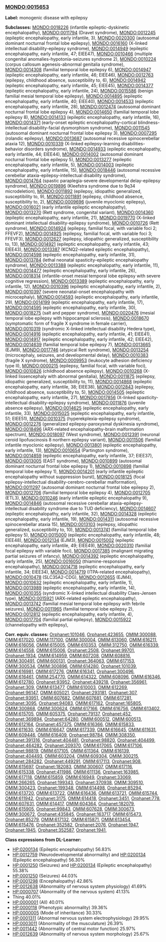
### [MONDO:0015653](http://purl.obolibrary.org/obo/MONDO_0015653)
**Label:** monogenic disease with epilepsy

**Subclasses:** [MONDO:0018226](http://purl.obolibrary.org/obo/MONDO_0018226) (infantile epileptic-dyskinetic encephalopathy), [MONDO:0011794](http://purl.obolibrary.org/obo/MONDO_0011794) (Dravet syndrome), [MONDO:0012245](http://purl.obolibrary.org/obo/MONDO_0012245) (epileptic encephalopathy, early infantile, 3), [MONDO:0020300](http://purl.obolibrary.org/obo/MONDO_0020300) (autosomal dominant nocturnal frontal lobe epilepsy), [MONDO:0016160](http://purl.obolibrary.org/obo/MONDO_0016160) (X-linked intellectual disability-epilepsy syndrome), [MONDO:0014949](http://purl.obolibrary.org/obo/MONDO_0014949) (epileptic encephalopathy, early infantile, 47; EIEE47), [MONDO:0010466](http://purl.obolibrary.org/obo/MONDO_0010466) (multiple congenital anomalies-hypotonia-seizures syndrome 2), [MONDO:0010224](http://purl.obolibrary.org/obo/MONDO_0010224) (corpus callosum agenesis-abnormal genitalia syndrome), [MONDO:0014308](http://purl.obolibrary.org/obo/MONDO_0014308) (familial temporal lobe epilepsy 6), [MONDO:0014947](http://purl.obolibrary.org/obo/MONDO_0014947) (epileptic encephalopathy, early infantile, 46; EIEE46), [MONDO:0012763](http://purl.obolibrary.org/obo/MONDO_0012763) (epilepsy, childhood absence, susceptibility to, 6), [MONDO:0014942](http://purl.obolibrary.org/obo/MONDO_0014942) (epileptic encephalopathy, early infantile, 45; EIEE45), [MONDO:0014377](http://purl.obolibrary.org/obo/MONDO_0014377) (epileptic encephalopathy, early infantile, 24), [MONDO:0015586](http://purl.obolibrary.org/obo/MONDO_0015586) (benign familial mesial temporal lobe epilepsy), [MONDO:0014895](http://purl.obolibrary.org/obo/MONDO_0014895) (epileptic encephalopathy, early infantile, 40; EIEE40), [MONDO:0014533](http://purl.obolibrary.org/obo/MONDO_0014533) (epileptic encephalopathy, early infantile, 28), [MONDO:0012474](http://purl.obolibrary.org/obo/MONDO_0012474) (autosomal dominant nocturnal frontal lobe epilepsy 4), [MONDO:0014650](http://purl.obolibrary.org/obo/MONDO_0014650) (familial temporal lobe epilepsy 8), [MONDO:0014133](http://purl.obolibrary.org/obo/MONDO_0014133) (epileptic encephalopathy, early infantile, 16), [MONDO:0014371](http://purl.obolibrary.org/obo/MONDO_0014371) (early-onset epileptic encephalopathy-cortical blindness-intellectual disability-facial dysmorphism syndrome), [MONDO:0011545](http://purl.obolibrary.org/obo/MONDO_0011545) (autosomal dominant nocturnal frontal lobe epilepsy 3), [MONDO:0007295](http://purl.obolibrary.org/obo/MONDO_0007295) (rolandic epilepsy), [MONDO:0013687](http://purl.obolibrary.org/obo/MONDO_0013687) (autosomal recessive spinocerebellar ataxia 12), [MONDO:0010339](http://purl.obolibrary.org/obo/MONDO_0010339) (X-linked epilepsy-learning disabilities-behavior disorders syndrome), [MONDO:0014933](http://purl.obolibrary.org/obo/MONDO_0014933) (epileptic encephalopathy, early infantile, 44; EIEE44), [MONDO:0014002](http://purl.obolibrary.org/obo/MONDO_0014002) (autosomal dominant nocturnal frontal lobe epilepsy 5), [MONDO:0013277](http://purl.obolibrary.org/obo/MONDO_0013277) (epileptic encephalopathy, early infantile, 5), [MONDO:0014003](http://purl.obolibrary.org/obo/MONDO_0014003) (epileptic encephalopathy, early infantile, 15), [MONDO:0018446](http://purl.obolibrary.org/obo/MONDO_0018446) (autosomal recessive cerebellar ataxia-epilepsy-intellectual disability syndrome), [MONDO:0014764](http://purl.obolibrary.org/obo/MONDO_0014764) (spastic paraplegia-severe developmental delay-epilepsy syndrome), [MONDO:0019896](http://purl.obolibrary.org/obo/MONDO_0019896) (Kleefstra syndrome due to 9q34 microdeletion), [MONDO:0011892](http://purl.obolibrary.org/obo/MONDO_0011892) (epilepsy, idiopathic generalized, susceptibility to, 9), [MONDO:0011891](http://purl.obolibrary.org/obo/MONDO_0011891) (epilepsy, childhood absence, susceptibility to, 2), [MONDO:0009696](http://purl.obolibrary.org/obo/MONDO_0009696) (juvenile myoclonic epilepsy), [MONDO:0016021](http://purl.obolibrary.org/obo/MONDO_0016021) (early infantile epileptic encephalopathy), [MONDO:0013270](http://purl.obolibrary.org/obo/MONDO_0013270) (Rett syndrome, congenital variant), [MONDO:0014360](http://purl.obolibrary.org/obo/MONDO_0014360) (epileptic encephalopathy, early infantile, 21), [MONDO:0019770](http://purl.obolibrary.org/obo/MONDO_0019770) (X-linked dominant intellectual disability-epilepsy syndrome), [MONDO:0010726](http://purl.obolibrary.org/obo/MONDO_0010726) (Rett syndrome), [MONDO:0014924](http://purl.obolibrary.org/obo/MONDO_0014924) (epilepsy, familial focal, with variable foci 2; FFEVF2), [MONDO:0014925](http://purl.obolibrary.org/obo/MONDO_0014925) (epilepsy, familial focal, with variable foci 3; FFEVF3), [MONDO:0012627](http://purl.obolibrary.org/obo/MONDO_0012627) (epilepsy, idiopathic generalized, susceptibility to, 13), [MONDO:0014921](http://purl.obolibrary.org/obo/MONDO_0014921) (epileptic encephalopathy, early infantile, 43; EIEE43), [MONDO:0013387](http://purl.obolibrary.org/obo/MONDO_0013387) (KCNQ2-related epileptic encephalopathy), [MONDO:0014598](http://purl.obolibrary.org/obo/MONDO_0014598) (epileptic encephalopathy, early infantile, 31), [MONDO:0013784](http://purl.obolibrary.org/obo/MONDO_0013784) (lethal neonatal spasticity-epileptic encephalopathy syndrome), [MONDO:0013388](http://purl.obolibrary.org/obo/MONDO_0013388) (epileptic encephalopathy, early infantile, 11), [MONDO:0014477](http://purl.obolibrary.org/obo/MONDO_0014477) (epileptic encephalopathy, early infantile, 26), [MONDO:0018314](http://purl.obolibrary.org/obo/MONDO_0018314) (infantile-onset mesial temporal lobe epilepsy with severe cognitive regression), [MONDO:0013389](http://purl.obolibrary.org/obo/MONDO_0013389) (epileptic encephalopathy, early infantile, 12), [MONDO:0010396](http://purl.obolibrary.org/obo/MONDO_0010396) (epileptic encephalopathy, early infantile, 2), [MONDO:0010397](http://purl.obolibrary.org/obo/MONDO_0010397) (severe neonatal-onset encephalopathy with microcephaly), [MONDO:0014593](http://purl.obolibrary.org/obo/MONDO_0014593) (epileptic encephalopathy, early infantile, 29), [MONDO:0014199](http://purl.obolibrary.org/obo/MONDO_0014199) (epileptic encephalopathy, early infantile, 17), [MONDO:0014595](http://purl.obolibrary.org/obo/MONDO_0014595) (epileptic encephalopathy, early infantile, 30), [MONDO:0018275](http://purl.obolibrary.org/obo/MONDO_0018275) (salt and pepper syndrome), [MONDO:0020476](http://purl.obolibrary.org/obo/MONDO_0020476) (mesial temporal lobe epilepsy with hippocampal sclerosis), [MONDO:0018670](http://purl.obolibrary.org/obo/MONDO_0018670) (symptomatic form of fragile X syndrome in female carrier), [MONDO:0010319](http://purl.obolibrary.org/obo/MONDO_0010319) (syndromic X-linked intellectual disability Hedera type), [MONDO:0014916](http://purl.obolibrary.org/obo/MONDO_0014916) (epileptic encephalopathy, early infantile, 41; EIEE41), [MONDO:0014917](http://purl.obolibrary.org/obo/MONDO_0014917) (epileptic encephalopathy, early infantile, 42; EIEE42), [MONDO:0014639](http://purl.obolibrary.org/obo/MONDO_0014639) (familial temporal lobe epilepsy 7), [MONDO:0013665](http://purl.obolibrary.org/obo/MONDO_0013665) (EJM9), [MONDO:0017746](http://purl.obolibrary.org/obo/MONDO_0017746) (atypical Rett syndrome), [MONDO:0013254](http://purl.obolibrary.org/obo/MONDO_0013254) (microcephaly, seizures, and developmental delay), [MONDO:0010383](http://purl.obolibrary.org/obo/MONDO_0010383) (fragile X syndrome), [MONDO:0009953](http://purl.obolibrary.org/obo/MONDO_0009953) (leukocyte adhesion deficiency type II), [MONDO:0000215](http://purl.obolibrary.org/obo/MONDO_0000215) (epilepsy, familial focal, with variable foci), [MONDO:0010826](http://purl.obolibrary.org/obo/MONDO_0010826) (childhood absence epilepsy), [MONDO:0010268](http://purl.obolibrary.org/obo/MONDO_0010268) (X-linked lissencephaly with abnormal genitalia), [MONDO:0011875](http://purl.obolibrary.org/obo/MONDO_0011875) (epilepsy, idiopathic generalized, susceptibility to, 11), [MONDO:0014868](http://purl.obolibrary.org/obo/MONDO_0014868) (epileptic encephalopathy, early infantile, 38; EIEE38), [MONDO:0012843](http://purl.obolibrary.org/obo/MONDO_0012843) (epilepsy, childhood absence, susceptibility to, 5), [MONDO:0014505](http://purl.obolibrary.org/obo/MONDO_0014505) (epileptic encephalopathy, early infantile, 27), [MONDO:0017856](http://purl.obolibrary.org/obo/MONDO_0017856) (X-linked spasticity-intellectual disability-epilepsy syndrome), [MONDO:0011876](http://purl.obolibrary.org/obo/MONDO_0011876) (juvenile absence epilepsy), [MONDO:0014625](http://purl.obolibrary.org/obo/MONDO_0014625) (epileptic encephalopathy, early infantile, 33), [MONDO:0015025](http://purl.obolibrary.org/obo/MONDO_0015025) (epileptic encephalopathy, early infantile, 51; EIEE51), [MONDO:0010375](http://purl.obolibrary.org/obo/MONDO_0010375) (hyperekplexia-epilepsy syndrome), [MONDO:0012276](http://purl.obolibrary.org/obo/MONDO_0012276) (generalized epilepsy-paroxysmal dyskinesia syndrome), [MONDO:0018496](http://purl.obolibrary.org/obo/MONDO_0018496) (ARX-related encephalopathy-brain malformation spectrum), [MONDO:0018097](http://purl.obolibrary.org/obo/MONDO_0018097) (West syndrome), [MONDO:0012391](http://purl.obolibrary.org/obo/MONDO_0012391) (neuronal ceroid lipofuscinosis 8 northern epilepsy variant), [MONDO:0011506](http://purl.obolibrary.org/obo/MONDO_0011506) (familial infantile myoclonic epilepsy), [MONDO:0013801](http://purl.obolibrary.org/obo/MONDO_0013801) (epileptic encephalopathy, early infantile, 13), [MONDO:0010654](http://purl.obolibrary.org/obo/MONDO_0010654) (Partington syndrome), [MONDO:0014859](http://purl.obolibrary.org/obo/MONDO_0014859) (epileptic encephalopathy, early infantile, 37; EIEE37), [MONDO:0013005](http://purl.obolibrary.org/obo/MONDO_0013005) (EAST syndrome), [MONDO:0010899](http://purl.obolibrary.org/obo/MONDO_0010899) (autosomal dominant nocturnal frontal lobe epilepsy 1), [MONDO:0010898](http://purl.obolibrary.org/obo/MONDO_0010898) (familial temporal lobe epilepsy 1), [MONDO:0014201](http://purl.obolibrary.org/obo/MONDO_0014201) (early infantile epileptic encephalopathy without suppression burst), [MONDO:0018125](http://purl.obolibrary.org/obo/MONDO_0018125) (focal epilepsy-intellectual disability-cerebro-cerebellar malformation), [MONDO:0011297](http://purl.obolibrary.org/obo/MONDO_0011297) (autosomal dominant nocturnal frontal lobe epilepsy 2), [MONDO:0012706](http://purl.obolibrary.org/obo/MONDO_0012706) (familial temporal lobe epilepsy 4), [MONDO:0012705](http://purl.obolibrary.org/obo/MONDO_0012705) (ETL3), [MONDO:0010246](http://purl.obolibrary.org/obo/MONDO_0010246) (early infantile epileptic encephalopathy 9), [MONDO:0014846](http://purl.obolibrary.org/obo/MONDO_0014846) (autosomal recessive cerebellar ataxia-epilepsy-intellectual disability syndrome due to TUD deficiency), [MONDO:0014607](http://purl.obolibrary.org/obo/MONDO_0014607) (epileptic encephalopathy, early infantile, 32), [MONDO:0014328](http://purl.obolibrary.org/obo/MONDO_0014328) (epileptic encephalopathy, early infantile, 19), [MONDO:0014311](http://purl.obolibrary.org/obo/MONDO_0014311) (autosomal recessive spinocerebellar ataxia 15), [MONDO:0013103](http://purl.obolibrary.org/obo/MONDO_0013103) (epilepsy, idiopathic generalized, susceptibility to, 10), [MONDO:0013741](http://purl.obolibrary.org/obo/MONDO_0013741) (familial temporal lobe epilepsy 5), [MONDO:0015000](http://purl.obolibrary.org/obo/MONDO_0015000) (epileptic encephalopathy, early infantile, 48; EIEE48), [MONDO:0012134](http://purl.obolibrary.org/obo/MONDO_0012134) (EJM3), [MONDO:0015002](http://purl.obolibrary.org/obo/MONDO_0015002) (epileptic encephalopathy, early infantile, 49; EIEE49), [MONDO:0020310](http://purl.obolibrary.org/obo/MONDO_0020310) (familial focal epilepsy with variable foci), [MONDO:0017385](http://purl.obolibrary.org/obo/MONDO_0017385) (malignant migrating partial seizures of infancy), [MONDO:0014392](http://purl.obolibrary.org/obo/MONDO_0014392) (epileptic encephalopathy, early infantile, 25), [MONDO:0016050](http://purl.obolibrary.org/obo/MONDO_0016050) (thiamine-responsive encephalopathy), [MONDO:0014718](http://purl.obolibrary.org/obo/MONDO_0014718) (epileptic encephalopathy, early infantile, 34; EIEE34), [MONDO:0014719](http://purl.obolibrary.org/obo/MONDO_0014719) (ITPA-related encephalopathy), [MONDO:0010478](http://purl.obolibrary.org/obo/MONDO_0010478) (SLC35A2-CDG), [MONDO:0012655](http://purl.obolibrary.org/obo/MONDO_0012655) (EJM4), [MONDO:0010632](http://purl.obolibrary.org/obo/MONDO_0010632) (epileptic encephalopathy, early infantile, 1), [MONDO:0013989](http://purl.obolibrary.org/obo/MONDO_0013989) (epileptic encephalopathy, early infantile, 14), [MONDO:0010355](http://purl.obolibrary.org/obo/MONDO_0010355) (syndromic X-linked intellectual disability Claes-Jensen type), [MONDO:0015921](http://purl.obolibrary.org/obo/MONDO_0015921) (ARX-related epileptic encephalopathy), [MONDO:0013742](http://purl.obolibrary.org/obo/MONDO_0013742) (familial mesial temporal lobe epilepsy with febrile seizures), [MONDO:0011965](http://purl.obolibrary.org/obo/MONDO_0011965) (familial temporal lobe epilepsy 2), [MONDO:0012812](http://purl.obolibrary.org/obo/MONDO_0012812) (epileptic encephalopathy, early infantile, 4), [MONDO:0017704](http://purl.obolibrary.org/obo/MONDO_0017704) (familial partial epilepsy), [MONDO:0015922](http://purl.obolibrary.org/obo/MONDO_0015922) (channelopathy with epilepsy), 

**Corr. equiv. classes:** [Orphanet:101046](http://www.orpha.net/ORDO/Orphanet_101046), [Orphanet:423655](http://www.orpha.net/ORDO/Orphanet_423655), [OMIM:300088](http://purl.obolibrary.org/obo/OMIM_300088), [OMIM:617020](http://purl.obolibrary.org/obo/OMIM_617020), [OMIM:117100](http://purl.obolibrary.org/obo/OMIM_117100), [OMIM:300004](http://purl.obolibrary.org/obo/OMIM_300004), [OMIM:613060](http://purl.obolibrary.org/obo/OMIM_613060), [OMIM:616211](http://purl.obolibrary.org/obo/OMIM_616211), [OMIM:616056](http://purl.obolibrary.org/obo/OMIM_616056), [OMIM:615005](http://purl.obolibrary.org/obo/OMIM_615005), [OMIM:610353](http://purl.obolibrary.org/obo/OMIM_610353), [OMIM:312750](http://purl.obolibrary.org/obo/OMIM_312750), [OMIM:616339](http://purl.obolibrary.org/obo/OMIM_616339), [OMIM:614558](http://purl.obolibrary.org/obo/OMIM_614558), [OMIM:615006](http://purl.obolibrary.org/obo/OMIM_615006), [Orphanet:2508](http://www.orpha.net/ORDO/Orphanet_2508), [Orphanet:99701](http://www.orpha.net/ORDO/Orphanet_99701), [Orphanet:1934](http://www.orpha.net/ORDO/Orphanet_1934), [OMIM:614959](http://purl.obolibrary.org/obo/OMIM_614959), [OMIM:607208](http://purl.obolibrary.org/obo/OMIM_607208), [OMIM:608816](http://purl.obolibrary.org/obo/OMIM_608816), [OMIM:300491](http://purl.obolibrary.org/obo/OMIM_300491), [OMIM:600131](http://purl.obolibrary.org/obo/OMIM_600131), [Orphanet:364063](http://www.orpha.net/ORDO/Orphanet_364063), [OMIM:617153](http://purl.obolibrary.org/obo/OMIM_617153), [OMIM:300534](http://purl.obolibrary.org/obo/OMIM_300534), [OMIM:300896](http://purl.obolibrary.org/obo/OMIM_300896), [OMIM:614280](http://purl.obolibrary.org/obo/OMIM_614280), [Orphanet:101039](http://www.orpha.net/ORDO/Orphanet_101039), [OMIM:616981](http://purl.obolibrary.org/obo/OMIM_616981), [OMIM:617276](http://purl.obolibrary.org/obo/OMIM_617276), [OMIM:616341](http://purl.obolibrary.org/obo/OMIM_616341), [Orphanet:300496](http://www.orpha.net/ORDO/Orphanet_300496), [OMIM:616461](http://purl.obolibrary.org/obo/OMIM_616461), [OMIM:254770](http://purl.obolibrary.org/obo/OMIM_254770), [OMIM:614322](http://purl.obolibrary.org/obo/OMIM_614322), [OMIM:608096](http://purl.obolibrary.org/obo/OMIM_608096), [OMIM:616346](http://purl.obolibrary.org/obo/OMIM_616346), [OMIM:612780](http://purl.obolibrary.org/obo/OMIM_612780), [Orphanet:93952](http://www.orpha.net/ORDO/Orphanet_93952), [Orphanet:439218](http://www.orpha.net/ORDO/Orphanet_439218), [Orphanet:356961](http://www.orpha.net/ORDO/Orphanet_356961), [Orphanet:309](http://www.orpha.net/ORDO/Orphanet_309), [OMIM:613477](http://purl.obolibrary.org/obo/OMIM_613477), [OMIM:610003](http://purl.obolibrary.org/obo/OMIM_610003), [OMIM:612269](http://purl.obolibrary.org/obo/OMIM_612269), [Orphanet:96147](http://www.orpha.net/ORDO/Orphanet_96147), [OMIM:605021](http://purl.obolibrary.org/obo/OMIM_605021), [Orphanet:293181](http://www.orpha.net/ORDO/Orphanet_293181), [Orphanet:307](http://www.orpha.net/ORDO/Orphanet_307), [Orphanet:93951](http://www.orpha.net/ORDO/Orphanet_93951), [OMIM:607682](http://purl.obolibrary.org/obo/OMIM_607682), [OMIM:607681](http://purl.obolibrary.org/obo/OMIM_607681), [OMIM:617281](http://purl.obolibrary.org/obo/OMIM_617281), [Orphanet:3095](http://www.orpha.net/ORDO/Orphanet_3095), [Orphanet:94083](http://www.orpha.net/ORDO/Orphanet_94083), [OMIM:617162](http://purl.obolibrary.org/obo/OMIM_617162), [Orphanet:165805](http://www.orpha.net/ORDO/Orphanet_165805), [OMIM:300868](http://purl.obolibrary.org/obo/OMIM_300868), [OMIM:300624](http://purl.obolibrary.org/obo/OMIM_300624), [OMIM:617166](http://purl.obolibrary.org/obo/OMIM_617166), [OMIM:616756](http://purl.obolibrary.org/obo/OMIM_616756), [OMIM:613402](http://purl.obolibrary.org/obo/OMIM_613402), [OMIM:615705](http://purl.obolibrary.org/obo/OMIM_615705), [OMIM:605375](http://purl.obolibrary.org/obo/OMIM_605375), [Orphanet:79137](http://www.orpha.net/ORDO/Orphanet_79137), [Orphanet:452](http://www.orpha.net/ORDO/Orphanet_452), [Orphanet:369894](http://www.orpha.net/ORDO/Orphanet_369894), [Orphanet:64280](http://www.orpha.net/ORDO/Orphanet_64280), [OMIM:600512](http://purl.obolibrary.org/obo/OMIM_600512), [OMIM:600513](http://purl.obolibrary.org/obo/OMIM_600513), [OMIM:612164](http://purl.obolibrary.org/obo/OMIM_612164), [Orphanet:457375](http://www.orpha.net/ORDO/Orphanet_457375), [OMIM:616366](http://purl.obolibrary.org/obo/OMIM_616366), [OMIM:615833](http://purl.obolibrary.org/obo/OMIM_615833), [OMIM:611630](http://purl.obolibrary.org/obo/OMIM_611630), [OMIM:616647](http://purl.obolibrary.org/obo/OMIM_616647), [OMIM:617339](http://purl.obolibrary.org/obo/OMIM_617339), [OMIM:616645](http://purl.obolibrary.org/obo/OMIM_616645), [OMIM:611631](http://purl.obolibrary.org/obo/OMIM_611631), [OMIM:609446](http://purl.obolibrary.org/obo/OMIM_609446), [OMIM:616409](http://purl.obolibrary.org/obo/OMIM_616409), [Orphanet:98784](http://www.orpha.net/ORDO/Orphanet_98784), [OMIM:308350](http://purl.obolibrary.org/obo/OMIM_308350), [Orphanet:391316](http://www.orpha.net/ORDO/Orphanet_391316), [Orphanet:404481](http://www.orpha.net/ORDO/Orphanet_404481), [Orphanet:98820](http://www.orpha.net/ORDO/Orphanet_98820), [Orphanet:404499](http://www.orpha.net/ORDO/Orphanet_404499), [Orphanet:464282](http://www.orpha.net/ORDO/Orphanet_464282), [Orphanet:209370](http://www.orpha.net/ORDO/Orphanet_209370), [OMIM:617065](http://purl.obolibrary.org/obo/OMIM_617065), [OMIM:617106](http://purl.obolibrary.org/obo/OMIM_617106), [Orphanet:98819](http://www.orpha.net/ORDO/Orphanet_98819), [OMIM:617105](http://purl.obolibrary.org/obo/OMIM_617105), [OMIM:611364](http://purl.obolibrary.org/obo/OMIM_611364), [OMIM:616139](http://purl.obolibrary.org/obo/OMIM_616139), [Orphanet:404493](http://www.orpha.net/ORDO/Orphanet_404493), [OMIM:603204](http://purl.obolibrary.org/obo/OMIM_603204), [OMIM:609304](http://purl.obolibrary.org/obo/OMIM_609304), [OMIM:300215](http://purl.obolibrary.org/obo/OMIM_300215), [Orphanet:284282](http://www.orpha.net/ORDO/Orphanet_284282), [Orphanet:449291](http://www.orpha.net/ORDO/Orphanet_449291), [OMIM:617113](http://purl.obolibrary.org/obo/OMIM_617113), [Orphanet:908](http://www.orpha.net/ORDO/Orphanet_908), [OMIM:615697](http://purl.obolibrary.org/obo/OMIM_615697), [Orphanet:182083](http://www.orpha.net/ORDO/Orphanet_182083), [OMIM:300607](http://purl.obolibrary.org/obo/OMIM_300607), [OMIM:617116](http://purl.obolibrary.org/obo/OMIM_617116), [OMIM:615338](http://purl.obolibrary.org/obo/OMIM_615338), [Orphanet:411986](http://www.orpha.net/ORDO/Orphanet_411986), [OMIM:611136](http://purl.obolibrary.org/obo/OMIM_611136), [Orphanet:163985](http://www.orpha.net/ORDO/Orphanet_163985), [OMIM:617118](http://purl.obolibrary.org/obo/OMIM_617118), [OMIM:615859](http://purl.obolibrary.org/obo/OMIM_615859), [OMIM:616949](http://purl.obolibrary.org/obo/OMIM_616949), [Orphanet:33069](http://www.orpha.net/ORDO/Orphanet_33069), [OMIM:266265](http://purl.obolibrary.org/obo/OMIM_266265), [Orphanet:199343](http://www.orpha.net/ORDO/Orphanet_199343), [Orphanet:370938](http://www.orpha.net/ORDO/Orphanet_370938), [OMIM:309510](http://purl.obolibrary.org/obo/OMIM_309510), [OMIM:300423](http://purl.obolibrary.org/obo/OMIM_300423), [Orphanet:199348](http://www.orpha.net/ORDO/Orphanet_199348), [OMIM:614498](http://purl.obolibrary.org/obo/OMIM_614498), [Orphanet:85294](http://www.orpha.net/ORDO/Orphanet_85294), [OMIM:613720](http://purl.obolibrary.org/obo/OMIM_613720), [OMIM:613722](http://purl.obolibrary.org/obo/OMIM_613722), [OMIM:616436](http://purl.obolibrary.org/obo/OMIM_616436), [OMIM:613721](http://purl.obolibrary.org/obo/OMIM_613721), [OMIM:615744](http://purl.obolibrary.org/obo/OMIM_615744), [OMIM:611942](http://purl.obolibrary.org/obo/OMIM_611942), [Orphanet:3175](http://www.orpha.net/ORDO/Orphanet_3175), [OMIM:614418](http://purl.obolibrary.org/obo/OMIM_614418), [Orphanet:3451](http://www.orpha.net/ORDO/Orphanet_3451), [Orphanet:778](http://www.orpha.net/ORDO/Orphanet_778), [OMIM:607631](http://purl.obolibrary.org/obo/OMIM_607631), [OMIM:614417](http://purl.obolibrary.org/obo/OMIM_614417), [OMIM:604364](http://purl.obolibrary.org/obo/OMIM_604364), [Orphanet:182079](http://www.orpha.net/ORDO/Orphanet_182079), [OMIM:615905](http://purl.obolibrary.org/obo/OMIM_615905), [Orphanet:99843](http://www.orpha.net/ORDO/Orphanet_99843), [OMIM:607628](http://purl.obolibrary.org/obo/OMIM_607628), [OMIM:300673](http://purl.obolibrary.org/obo/OMIM_300673), [OMIM:300672](http://purl.obolibrary.org/obo/OMIM_300672), [Orphanet:435845](http://www.orpha.net/ORDO/Orphanet_435845), [Orphanet:163717](http://www.orpha.net/ORDO/Orphanet_163717), [OMIM:615473](http://purl.obolibrary.org/obo/OMIM_615473), [Orphanet:85279](http://www.orpha.net/ORDO/Orphanet_85279), [OMIM:617132](http://purl.obolibrary.org/obo/OMIM_617132), [OMIM:615871](http://purl.obolibrary.org/obo/OMIM_615871), [OMIM:613454](http://purl.obolibrary.org/obo/OMIM_613454), [OMIM:615476](http://purl.obolibrary.org/obo/OMIM_615476), [Orphanet:352582](http://www.orpha.net/ORDO/Orphanet_352582), [Orphanet:2076](http://www.orpha.net/ORDO/Orphanet_2076), [Orphanet:1947](http://www.orpha.net/ORDO/Orphanet_1947), [Orphanet:1945](http://www.orpha.net/ORDO/Orphanet_1945), [Orphanet:352587](http://www.orpha.net/ORDO/Orphanet_352587), [Orphanet:1941](http://www.orpha.net/ORDO/Orphanet_1941), 

**Class expressions from DL-Learner:**

- [HP:0200134](http://purl.obolibrary.org/obo/HP_0200134) (Epileptic encephalopathy) 56.83%
- [HP:0012759](http://purl.obolibrary.org/obo/HP_0012759) (Neurodevelopmental abnormality) and [HP:0200134](http://purl.obolibrary.org/obo/HP_0200134) (Epileptic encephalopathy) 56.30%
- [HP:0001250](http://purl.obolibrary.org/obo/HP_0001250) (Seizures) and [HP:0200134](http://purl.obolibrary.org/obo/HP_0200134) (Epileptic encephalopathy) 55.38%
- [HP:0001250](http://purl.obolibrary.org/obo/HP_0001250) (Seizures) 44.03%
- [HP:0001298](http://purl.obolibrary.org/obo/HP_0001298) (Encephalopathy) 42.86%
- [HP:0012638](http://purl.obolibrary.org/obo/HP_0012638) (Abnormality of nervous system physiology) 41.69%
- [HP:0000707](http://purl.obolibrary.org/obo/HP_0000707) (Abnormality of the nervous system) 41.13%
- Thing 40.01%
- [HP:0000001](http://purl.obolibrary.org/obo/HP_0000001) (All) 40.01%
- [HP:0000118](http://purl.obolibrary.org/obo/HP_0000118) (Phenotypic abnormality) 39.36%
- [HP:0000005](http://purl.obolibrary.org/obo/HP_0000005) (Mode of inheritance) 30.33%
- [HP:0001311](http://purl.obolibrary.org/obo/HP_0001311) (Abnormal nervous system electrophysiology) 29.95%
- [HP:0003011](http://purl.obolibrary.org/obo/HP_0003011) (Abnormality of the musculature) 26.39%
- [HP:0011442](http://purl.obolibrary.org/obo/HP_0011442) (Abnormality of central motor function) 25.97%
- [HP:0012639](http://purl.obolibrary.org/obo/HP_0012639) (Abnormality of nervous system morphology) 25.67%


